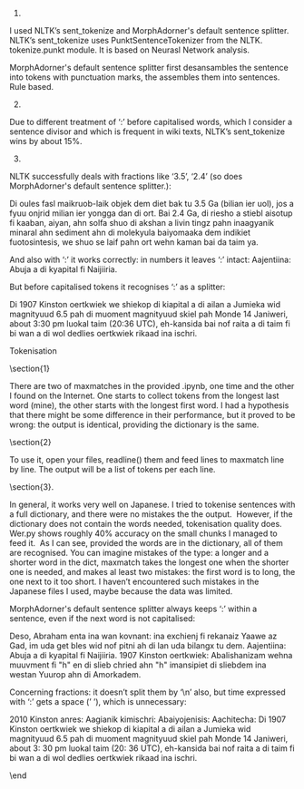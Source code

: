 1.
 I used NLTK’s sent_tokenize and MorphAdorner's default sentence splitter.
NLTK’s sent_tokenize uses PunktSentenceTokenizer from the NLTK. tokenize.punkt module. It is based on Neurasl Network analysis.

MorphAdorner's default sentence splitter first desansambles the sentence into tokens with punctuation marks, the assembles them into sentences. Rule based.

2.
 Due to different treatment of ‘:’ before capitalised words, which I consider a sentence divisor and which is frequent in wiki texts, NLTK’s sent_tokenize wins by about 15\%.

3.
 NLTK successfully deals with fractions like ‘3.5’, ‘2.4’ (so does MorphAdorner's default sentence splitter.):


Di oules fasl maikruob-laik objek dem diet bak tu 3.5 Ga (bilian ier uol), jos a fyuu onjrid milian ier yongga dan di ort.
Bai 2.4 Ga, di riesho a stiebl aisotup fi kaaban, aiyan, ahn solfa shuo di akshan a livin tingz pahn inaagyanik minaral ahn sediment ahn di molekyula baiyomaaka dem indikiet fuotosintesis, we shuo se laif pahn ort wehn kaman bai da taim ya.


And also with ‘:’ it works correctly: in numbers it leaves ‘:’ intact:
Aajentiina:
Abuja a di kyapital fi Naijiiria.

But before capitalised tokens it recognises ‘:’ as a splitter:

Di 1907 Kinston oertkwiek we shiekop di kiapital a di ailan a Jumieka wid magnityuud 6.5 pah di muoment magnityuud skiel pah Monde 14 Janiweri, about 3:30 pm luokal taim (20:36 UTC), eh-kansida bai nof raita a di taim fi bi wan a di wol dedlies oertkwiek rikaad ina ischri.



Tokenisation


\section{1}

There are two of maxmatches in the provided .ipynb, one time and the other I found on the Internet. One starts to collect tokens from the longest last word (mine), the other starts with the longest first word. I had a hypothesis that there might be some difference in their performance, but it proved to be wrong: the output is identical, providing the dictionary is the same.

\section{2}

To use it, open your files, readline() them and feed lines to maxmatch line by line. The output will be a list of tokens per each line.

\section{3}. 

In general, it works very well on Japanese. I tried to tokenise sentences with a full dictionary, and there were no mistakes the the output.
 However, if the dictionary does not contain the words needed, tokenisation quality does. Wer.py shows roughly 40\% accuracy on the small chunks I managed to feed it.
 As I can see, provided the words are in the dictionary, all of them are recognised. You can imagine mistakes of the type: a longer and a shorter word in the dict, maxmatch takes the longest one when the shorter one is needed, and makes al least two mistakes: the first word is to long, the one next to it too short. I haven’t encountered such mistakes in the Japanese files I used, maybe because the data was limited.

MorphAdorner's default sentence splitter always keeps ‘:’ within a sentence, even if the next word is not capitalised:

Deso, Abraham enta ina wan kovnant: ina exchienj fi rekanaiz Yaawe az Gad, im uda get bles wid nof pitni ah di lan uda bilangx tu dem.
Aajentiina: Abuja a di kyapital fi Naijiiria.
1907 Kinston oertkwiek: Abalishanizam wehna muuvment fi "h" en di slieb chried ahn "h" imansipiet di sliebdem ina westan Yuurop ahn di Amorkadem.

Concerning fractions: it doesn’t split them by ‘\n’ also, but time expressed with ‘:’ gets a space (’ ’), which is unnecessary:

2010 Kinston anres: Aagianik kimischri: Abaiyojenisis: Aachitecha: Di 1907 Kinston oertkwiek we shiekop di kiapital a di ailan a Jumieka wid magnityuud 6.5 pah di muoment magnityuud skiel pah Monde 14 Janiweri, about 3: 30 pm luokal taim (20: 36 UTC), eh-kansida bai nof raita a di taim fi bi wan a di wol dedlies oertkwiek rikaad ina ischri.


\end
